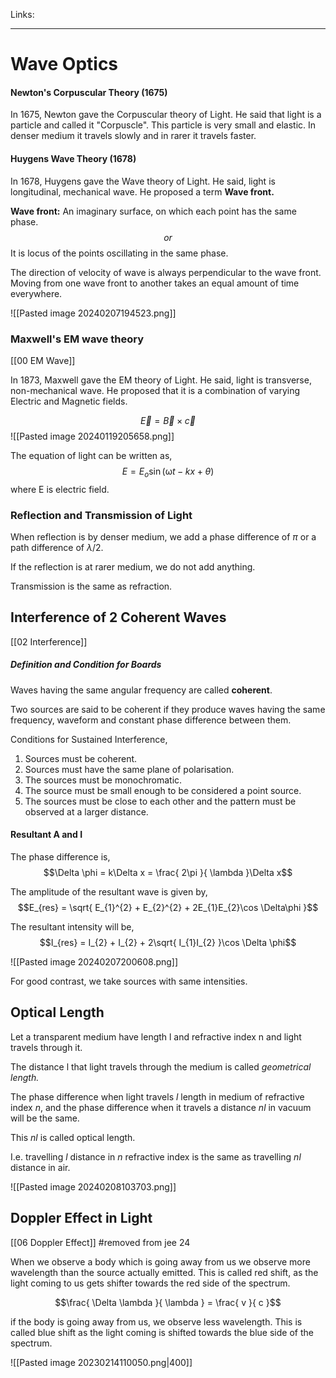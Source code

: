 Links: 
___
# Wave Optics
#### Newton's Corpuscular Theory (1675)
In 1675, Newton gave the Corpuscular theory of Light. 
He said that light is a particle and called it "Corpuscle".
This particle is very small and elastic.
In denser medium it travels slowly and in rarer it travels faster. 

#### Huygens Wave Theory (1678)
In 1678, Huygens gave the Wave theory of Light. 
He said, light is longitudinal, mechanical wave.
He proposed a term **Wave front.**

**Wave front:** An imaginary surface, on which each point has the same phase. 
$$or$$
It is locus of the points oscillating in the same phase.

The direction of velocity of wave is always perpendicular to the wave front. Moving from one wave front to another takes an equal amount of time everywhere. 

![[Pasted image 20240207194523.png]]

### Maxwell's EM wave theory
[[00 EM Wave]]

In 1873, Maxwell gave the EM theory of Light. 
He said, light is transverse, non-mechanical wave.
He proposed that it is a combination of varying Electric and Magnetic fields. 

$$\vec{E} = \vec{B} \times \vec{c}$$
![[Pasted image 20240119205658.png]]

The equation of light can be written as,
$$E = E_{o}\sin(\upomega t - kx + \theta)$$
where E is electric field. 

### Reflection and Transmission of Light
When reflection is by denser medium, we add a phase difference of $\pi$ or a path difference of $\lambda /2$. 

If the reflection is at rarer medium, we do not add anything. 

Transmission is the same as refraction. 

## Interference of 2 Coherent Waves
[[02 Interference]]

##### Definition and Condition for Boards
Waves having the same angular frequency are called **coherent**.

Two sources are said to be coherent if they produce waves having the same frequency, waveform and constant phase difference between them. 

Conditions for Sustained Interference,
1. Sources must be coherent.
2. Sources must have the same plane of polarisation.
3. The sources must be monochromatic.
4. The source must be small enough to be considered a point source.
5. The sources must be close to each other and the pattern must be observed at a larger distance.

#### Resultant A and I
The phase difference is, 
$$\Delta \phi = k\Delta x = \frac{ 2\pi }{ \lambda }\Delta x$$

The amplitude of the resultant wave is given by,
$$E_{res} = \sqrt{ E_{1}^{2} + E_{2}^{2} + 2E_{1}E_{2}\cos \Delta\phi }$$

The resultant intensity will be,
$$I_{res} = I_{2} + I_{2} + 2\sqrt{ I_{1}I_{2} }\cos \Delta \phi$$

![[Pasted image 20240207200608.png]]

For good contrast, we take sources with same intensities.

## Optical Length
Let a transparent medium have length l and refractive index n and light travels through it. 

The distance l that light travels through the medium is called *geometrical length.*

The phase difference when light travels $l$ length in medium of refractive index $n$, and the phase difference when it travels a distance $nl$ in vacuum will be the same.

This $nl$ is called optical length.

I.e. travelling $l$ distance in $n$ refractive index is the same as travelling $nl$ distance in air. 

![[Pasted image 20240208103703.png]]

## Doppler Effect in Light
[[06 Doppler Effect]]
#removed from jee 24

When we observe a body which is going away from us we observe more wavelength than the source actually emitted. This is called red shift, as the light coming to us gets shifter towards the red side of the spectrum. 

$$\frac{ \Delta \lambda  }{ \lambda } = \frac{ v }{ c }$$

if the body is going away from us, we observe less wavelength. This is called blue shift as the light coming is shifted towards the blue side of the spectrum.  

![[Pasted image 20230214110050.png|400]]




